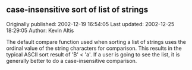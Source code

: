 ## case-insensitive sort of list of strings

Originally published: 2002-12-19 16:54:05
Last updated: 2002-12-25 18:29:05
Author: Kevin Altis

The default compare function used when sorting a list of strings uses the ordinal value of the string characters for comparison. This results in the typical ASCII sort result of 'B' < 'a'. If a user is going to see the list, it is generally better to do a case-insensitive comparison.